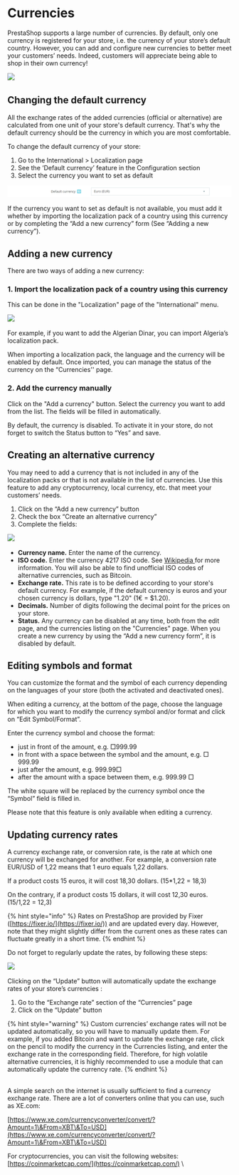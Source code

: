 # Currencies

PrestaShop supports a large number of currencies. By default, only one currency is registered for your store, i.e. the currency of your store’s default country. However, you can add and configure new currencies to better meet your customers’ needs. Indeed, customers will appreciate being able to shop in their own currency!&#x20;

![](https://lh5.googleusercontent.com/iiCDXDmk8RoXR0En6n\_bc03N-lLM3NmuJJCktD4wGN\_G0vAFoJdNmynUY0heLJxRmX2ZNB8OVTQmmZhMUv5ExaS6gFdijTpYZajM5ibWlcUN4rbUg2GLQfgIK1iAmem1KkpeX2Z6)

## **Changing the default currency**&#x20;

All the exchange rates of the added currencies (official or alternative) are calculated from one unit of your store's default currency. That's why the default currency should be the currency in which you are most comfortable.

To change the default currency of your store:

1. Go to the International > Localization page
2. See the ‘Default currency’ feature in the Configuration section
3. Select the currency you want to set as default

![](../../../../.gitbook/assets/image.png)

If the currency you want to set as default is not available, you must add it whether by importing the localization pack of a country using this currency or by completing the “Add a new currency” form (See “Adding a new currency”).&#x20;

## **Adding a new currency**

There are two ways of adding a new currency:&#x20;

### 1. Import the localization pack of a country using this currency

This can be done in the "Localization" page of the "International" menu.&#x20;

![](https://lh3.googleusercontent.com/khKRlRUevgK7s0Vrznpy4RAt0O70EdqiilLjnssnmus\_4O8DVTqbTTomkKpDgkMtZCDvADgceWhHr\_Cv7FO7r2oQV5dPe906WQxnNSC6B2fTyc4V-QX8SGwrpAY3X4DHEjhxdqR6)

For example, if you want to add the Algerian Dinar, you can import Algeria’s localization pack.

When importing a localization pack, the language and the currency will be enabled by default. Once imported, you can manage the status of the currency on the “Currencies'' page.&#x20;

### 2. Add the currency manually

Click on the "Add a currency" button. Select the currency you want to add from the list. The fields will be filled in automatically.&#x20;

By default, the currency is disabled. To activate it in your store, do not forget to switch the Status button to “Yes” and save.

## **Creating an alternative currency**&#x20;

You may need to add a currency that is not included in any of the localization packs or that is not available in the list of currencies. Use this feature to add any cryptocurrency, local currency, etc. that meet your customers’ needs.

1. Click on the “Add a new currency” button
2. Check the box “Create an alternative currency”&#x20;
3. Complete the fields:

![](https://lh5.googleusercontent.com/dkP6rZ9vf1\_NUob3\_0PH4xvFiYbvvcIvQdwm2kFdWzi124hGirkclA\_um9eH99CZU24LLLGjk\_C5QFn8SQAip-DCFCIlFCuWTq58r42Bx1P\_NL4zRou6SDHd8M7FIX7vgkl23Jxb)

* **Currency name.** Enter the name of the currency.&#x20;
* **ISO code.** Enter the currency 4217 ISO code. See [Wikipedia ](https://en.wikipedia.org/wiki/ISO\_4217#Active\_codes)for more information. You will also be able to find unofficial ISO codes of alternative currencies, such as Bitcoin.
* **Exchange rate.** This rate is to be defined according to your store's default currency. For example, if the default currency is euros and your chosen currency is dollars, type "1.20" (1€ = $1.20).
* **Decimals.** Number of digits following the decimal point for the prices on your store.
* **Status.** Any currency can be disabled at any time, both from the edit page, and the currencies listing on the "Currencies" page. When you create a new currency by using the “Add a new currency form”, it is disabled by default.&#x20;

## **Editing symbols and format**&#x20;

You can customize the format and the symbol of each currency depending on the languages of your store (both the activated and deactivated ones).

When editing a currency, at the bottom of the page, choose the language for which you want to modify the currency symbol and/or format and click on “Edit Symbol/Format”.&#x20;

Enter the currency symbol and choose the format:

* just in front of the amount, e.g. □999.99
* in front with a space between the symbol and the amount, e.g. □ 999.99
* just after the amount, e.g. 999.99□
* after the amount with a space between them, e.g. 999.99 □

The white square will be replaced by the currency symbol once the “Symbol” field is filled in.

Please note that this feature is only available when editing a currency.&#x20;

## **Updating currency rates**

A currency exchange rate, or conversion rate, is the rate at which one currency will be exchanged for another. For example, a conversion rate EUR/USD of 1,22 means that 1 euro equals 1,22 dollars.

If a product costs 15 euros, it will cost 18,30 dollars. (15\*1,22 = 18,3)&#x20;

On the contrary, if a product costs 15 dollars, it will cost 12,30 euros. (15/1,22 = 12,3)

{% hint style="info" %}
Rates on PrestaShop are provided by Fixer ([https://fixer.io/](https://fixer.io/)) and are updated every day. However, note that they might slightly differ from the current ones as these rates can fluctuate greatly in a short time.
{% endhint %}

Do not forget to regularly update the rates, by following these steps:&#x20;

![](https://lh5.googleusercontent.com/qopylC5ZST5Xkv9RgCaVWMfCeX9ckAEqJyNolSM8iat18FGsMn7LG7KYhqrUEyTwXw-ufLYQRg9U\_YGBn-Bk8iD5JJRtdwlFzlaluNnDAeDWQtOIbx\_gdiTnm7Nn0OaWm6xMr5nF)

Clicking on the “Update” button will automatically update the exchange rates of your store’s currencies :

1. Go to the “Exchange rate” section of the “Currencies” page
2. Click on the “Update” button&#x20;

{% hint style="warning" %}
Custom currencies’ exchange rates will not be updated automatically, so you will have to manually update them. For example, if you added Bitcoin and want to update the exchange rate, click on the pencil to modify the currency in the Currencies listing, and enter the exchange rate in the corresponding field. Therefore, for high volatile alternative currencies, it is highly recommended to use a module that can automatically update the currency rate.
{% endhint %}

\
A simple search on the internet is usually sufficient to find a currency exchange rate. There are a lot of converters online that you can use, such as XE.com:&#x20;

[https://www.xe.com/currencyconverter/convert/?Amount=1\&From=XBT\&To=USD](https://www.xe.com/currencyconverter/convert/?Amount=1\&From=XBT\&To=USD)

For cryptocurrencies, you can visit the following websites: [https://coinmarketcap.com/](https://coinmarketcap.com/) \
